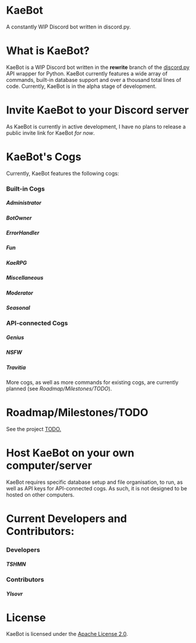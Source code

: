 # KaeBot
A constantly WIP Discord bot written in discord.py. 

# What is KaeBot?
KaeBot is a WIP Discord bot written in the __rewrite__ branch of the [discord.py](https://github.com/Rapptz/discord.py) API wrapper for Python. KaeBot currently features a wide array of commands, built-in database support and over a thousand total lines of code.
Currently, KaeBot is in the alpha stage of development.

# Invite KaeBot to your Discord server
As KaeBot is currently in active development, I have no plans to release a public invite link for KaeBot *for now*.

# KaeBot's Cogs
Currently, KaeBot features the following cogs:
### Built-in Cogs
##### Administrator
##### BotOwner
##### ErrorHandler
##### Fun
##### KaeRPG
##### Miscellaneous
##### Moderator
##### Seasonal

### API-connected Cogs
##### Genius
##### NSFW
##### Travitia
More cogs, as well as more commands for existing cogs, are currently planned (see *Roadmap/Milestones/TODO*).

# Roadmap/Milestones/TODO
See the project [TODO.](TODO)

# Host KaeBot on your own computer/server
KaeBot requires specific database setup and file organisation, to run, as well as API keys for API-connected cogs.
As such, it is not designed to be hosted on other computers.

# Current Developers and Contributors:
### Developers
##### TSHMN
### Contributors
##### Ylsovr

# License
KaeBot is licensed under the [Apache License 2.0](LICENSE).
